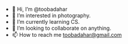 - 👋 Hi, I’m @toobadahar
- 👀 I’m interested in photography.
- 🌱 I’m currently learning CS.
- 💞️ I’m looking to collaborate on anything.
- 📫 How to reach me toobadahar@gmail.com

<!---
toobadahar/toobadahar is a ✨ special ✨ repository because its `README.md` (this file) appears on your GitHub profile.
You can click the Preview link to take a look at your changes.
--->
